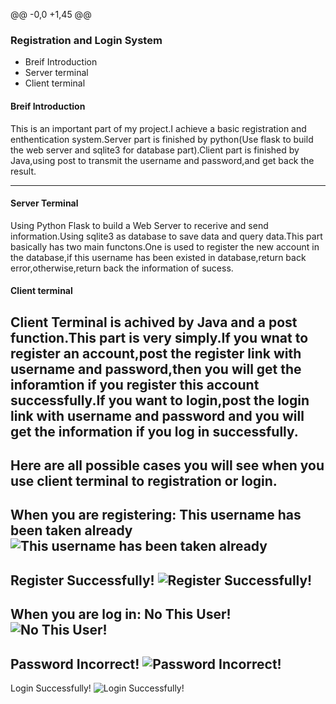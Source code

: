 @@ -0,0 +1,45 @@

### Registration and Login System

+   Breif Introduction
+   Server terminal
+   Client terminal

#### Breif Introduction

This is an important part of my project.I achieve a basic registration and enthentication system.Server part is finished by python(Use flask to build the web server and sqlite3 for database part).Client part is finished by Java,using
post to transmit the username and password,and get back the result.

- - -

#### Server Terminal

Using Python Flask to build a Web Server to recerive and send information.Using
sqlite3 as database to save data and query data.This part basically has two main functons.One is used to register the new account in the database,if this username has been existed in database,return back error,otherwise,return back the information of sucess.

#### Client terminal

Client Terminal is achived by Java and a post function.This part is very simply.If you wnat to register an account,post the register link with
username and password,then you will get the inforamtion if you register this account successfully.If you want to login,post the login link with
username and password and you will get the information if you log in successfully.
---
Here are all possible cases you will see when you use client terminal to
registration or login.
---
When you are registering:
This username has been taken already
![This username has been taken already](https://raw.githubusercontent.com/s2117402/Registration-and-Login-System/master/Image/duplicatedname.png)
---
Register Successfully!
![Register Successfully!](https://raw.githubusercontent.com/s2117402/Registration-and-Login-System/master/Image/success.png)
---
When you are log in:
No This User!
![No This User!](https://raw.githubusercontent.com/s2117402/Registration-and-Login-System/master/Image/nouser.png)
---
Password Incorrect!
![Password Incorrect!](https://raw.githubusercontent.com/s2117402/Registration-and-Login-System/master/Image/incorrectpassword.png)
---
Login Successfully!
![Login Successfully!](https://raw.githubusercontent.com/s2117402/Registration-and-Login-System/master/Image/login%20success.png)

